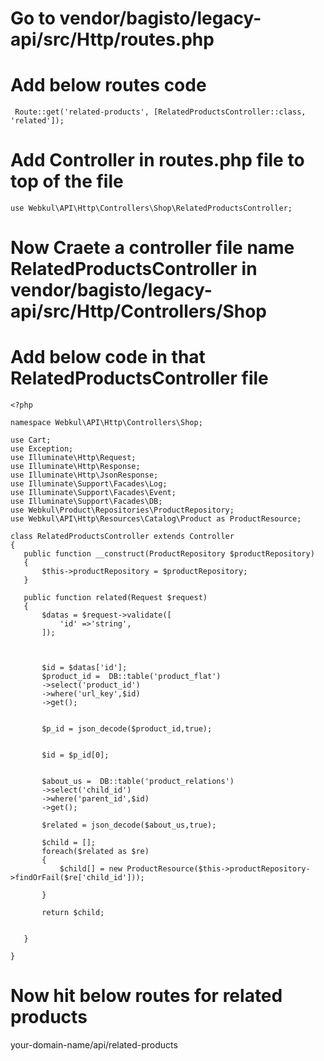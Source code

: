 # Go to vendor/bagisto/legacy-api/src/Http/routes.php


# Add below routes code
~~~
 Route::get('related-products', [RelatedProductsController::class, 'related']);
 ~~~

 # Add Controller in routes.php file to top of the file
 ~~~
 use Webkul\API\Http\Controllers\Shop\RelatedProductsController;
~~~


# Now Craete a controller file name RelatedProductsController in vendor/bagisto/legacy-api/src/Http/Controllers/Shop

# Add below code in that RelatedProductsController file
 ~~~
<?php

namespace Webkul\API\Http\Controllers\Shop;

use Cart;
use Exception;
use Illuminate\Http\Request;
use Illuminate\Http\Response;
use Illuminate\Http\JsonResponse;
use Illuminate\Support\Facades\Log;
use Illuminate\Support\Facades\Event;
use Illuminate\Support\Facades\DB;
use Webkul\Product\Repositories\ProductRepository;
use Webkul\API\Http\Resources\Catalog\Product as ProductResource;

class RelatedProductsController extends Controller
{
    public function __construct(ProductRepository $productRepository)
    {
        $this->productRepository = $productRepository;
    }

    public function related(Request $request)
    {
        $datas = $request->validate([
            'id' =>'string',
        ]);


       
        $id = $datas['id'];
        $product_id =  DB::table('product_flat')
        ->select('product_id')
        ->where('url_key',$id)
        ->get();
        

        $p_id = json_decode($product_id,true);
      

        $id = $p_id[0];
       

        $about_us =  DB::table('product_relations')
        ->select('child_id')
        ->where('parent_id',$id)
        ->get();

        $related = json_decode($about_us,true);

        $child = [];
        foreach($related as $re)
        {
            $child[] = new ProductResource($this->productRepository->findOrFail($re['child_id']));
            
        }

        return $child;

    
    }
    
}
~~~

# Now hit below routes for related products
your-domain-name/api/related-products